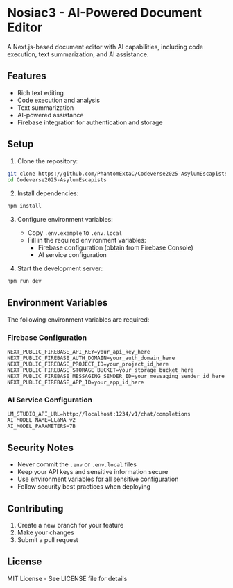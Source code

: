 # Nosiac3 - AI-Powered Document Editor

A Next.js-based document editor with AI capabilities, including code execution, text summarization, and AI assistance.

## Features

- Rich text editing
- Code execution and analysis
- Text summarization
- AI-powered assistance
- Firebase integration for authentication and storage

## Setup

1. Clone the repository:
```bash
git clone https://github.com/PhantomExtaC/Codeverse2025-AsylumEscapists.git
cd Codeverse2025-AsylumEscapists
```

2. Install dependencies:
```bash
npm install
```

3. Configure environment variables:
   - Copy `.env.example` to `.env.local`
   - Fill in the required environment variables:
     - Firebase configuration (obtain from Firebase Console)
     - AI service configuration

4. Start the development server:
```bash
npm run dev
```

## Environment Variables

The following environment variables are required:

### Firebase Configuration
```
NEXT_PUBLIC_FIREBASE_API_KEY=your_api_key_here
NEXT_PUBLIC_FIREBASE_AUTH_DOMAIN=your_auth_domain_here
NEXT_PUBLIC_FIREBASE_PROJECT_ID=your_project_id_here
NEXT_PUBLIC_FIREBASE_STORAGE_BUCKET=your_storage_bucket_here
NEXT_PUBLIC_FIREBASE_MESSAGING_SENDER_ID=your_messaging_sender_id_here
NEXT_PUBLIC_FIREBASE_APP_ID=your_app_id_here
```

### AI Service Configuration
```
LM_STUDIO_API_URL=http://localhost:1234/v1/chat/completions
AI_MODEL_NAME=LLaMA v2
AI_MODEL_PARAMETERS=7B
```

## Security Notes

- Never commit the `.env` or `.env.local` files
- Keep your API keys and sensitive information secure
- Use environment variables for all sensitive configuration
- Follow security best practices when deploying

## Contributing

1. Create a new branch for your feature
2. Make your changes
3. Submit a pull request

## License

MIT License - See LICENSE file for details
